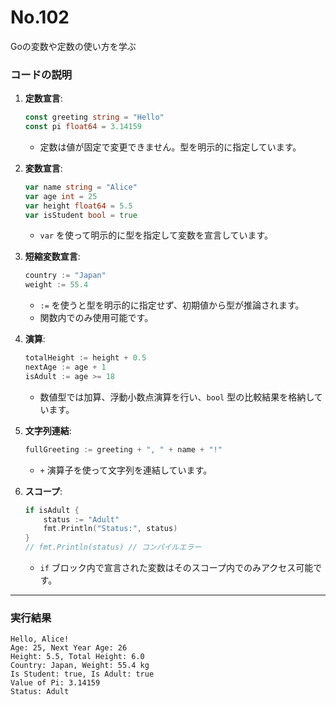 # No.102

Goの変数や定数の使い方を学ぶ

### **コードの説明**

1. **定数宣言**:
   ```go
   const greeting string = "Hello"
   const pi float64 = 3.14159
   ```
   - 定数は値が固定で変更できません。型を明示的に指定しています。

2. **変数宣言**:
   ```go
   var name string = "Alice"
   var age int = 25
   var height float64 = 5.5
   var isStudent bool = true
   ```
   - `var` を使って明示的に型を指定して変数を宣言しています。

3. **短縮変数宣言**:
   ```go
   country := "Japan"
   weight := 55.4
   ```
   - `:=` を使うと型を明示的に指定せず、初期値から型が推論されます。
   - 関数内でのみ使用可能です。

4. **演算**:
   ```go
   totalHeight := height + 0.5
   nextAge := age + 1
   isAdult := age >= 18
   ```
   - 数値型では加算、浮動小数点演算を行い、`bool` 型の比較結果を格納しています。

5. **文字列連結**:
   ```go
   fullGreeting := greeting + ", " + name + "!"
   ```
   - `+` 演算子を使って文字列を連結しています。

6. **スコープ**:
   ```go
   if isAdult {
       status := "Adult"
       fmt.Println("Status:", status)
   }
   // fmt.Println(status) // コンパイルエラー
   ```
   - `if` ブロック内で宣言された変数はそのスコープ内でのみアクセス可能です。

---

### **実行結果**

```plaintext
Hello, Alice!
Age: 25, Next Year Age: 26
Height: 5.5, Total Height: 6.0
Country: Japan, Weight: 55.4 kg
Is Student: true, Is Adult: true
Value of Pi: 3.14159
Status: Adult
```
